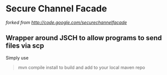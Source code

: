 # Secure Channel Facade #
*forked from http://code.google.com/securechannelfacade*
## Wrapper around JSCH to allow programs to send files via scp ##

Simply use 
> mvn compile install 
to build and add to your local maven repo